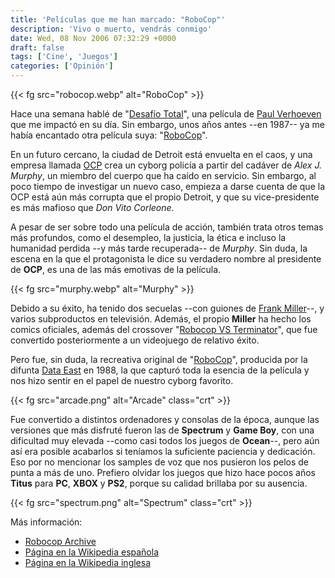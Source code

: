 ```yaml
---
title: 'Películas que me han marcado: "RoboCop"'
description: 'Vivo o muerto, vendrás conmigo'
date: Wed, 08 Nov 2006 07:32:29 +0000
draft: false
tags: ['Cine', 'Juegos']
categories: ['Opinión']
---
```


{{< fg src="robocop.webp" alt="RoboCop" >}}

Hace una semana hablé de "[Desafío Total](/peliculas-que-me-han-marcado-desafio-total/)", una película de [Paul Verhoeven](http://www.imdb.com/name/nm0000682/) que me impactó en su día. Sin embargo, unos años antes --en 1987-- ya me había encantado otra película suya: "[RoboCop](http://www.imdb.com/title/tt0093870/)".

En un futuro cercano, la ciudad de Detroit está envuelta en el caos, y una empresa llamada [OCP](http://en.wikipedia.org/wiki/Omni_Consumer_Products) crea un cyborg policía a partir del cadáver de _Alex J. Murphy_, un miembro del cuerpo que ha caído en servicio. Sin embargo, al poco tiempo de investigar un nuevo caso, empieza a darse cuenta de que la OCP está aún más corrupta que el propio Detroit, y que su vice-presidente es más mafioso que _Don Vito Corleone_.

A pesar de ser sobre todo una película de acción, también trata otros temas más profundos, como el desempleo, la justicia, la ética e incluso la humanidad perdida --y más tarde recuperada-- de _Murphy_. Sin duda, la escena en la que el protagonista le dice su verdadero nombre al presidente de **OCP**, es una de las más emotivas de la película.

{{< fg src="murphy.webp" alt="Murphy" >}}

Debido a su éxito, ha tenido dos secuelas --con guiones de [Frank Miller](http://en.wikipedia.org/wiki/Frank_Miller_%28comics%29)--, y varios subproductos en televisión. Además, el propio **Miller** ha hecho los comics oficiales, además del crossover "[Robocop VS Terminator](http://en.wikipedia.org/wiki/RoboCop_vs._The_Terminator)", que fue convertido posteriormente a un videojuego de relativo éxito.

Pero fue, sin duda, la recreativa original de "[RoboCop](http://en.wikipedia.org/wiki/RoboCop_%28video_game%29)", producida por la difunta [Data East](http://en.wikipedia.org/wiki/Data_East) en 1988, la que capturó toda la esencia de la película y nos hizo sentir en el papel de nuestro cyborg favorito.

{{< fg src="arcade.png" alt="Arcade" class="crt" >}}

Fue convertido a distintos ordenadores y consolas de la época, aunque las versiones que más disfruté fueron las de **Spectrum** y **Game Boy**, con una dificultad muy elevada --como casi todos los juegos de **Ocean**--, pero aún así era posible acabarlos si teníamos la suficiente paciencia y dedicación. Eso por no mencionar los samples de voz que nos pusieron los pelos de punta a más de uno. Prefiero olvidar los juegos que hizo hace pocos años **Titus** para **PC**, **XBOX** y **PS2**, porque su calidad brillaba por su ausencia.

{{< fg src="spectrum.png" alt="Spectrum" class="crt" >}}

Más información:

*   [Robocop Archive](http://www.robocoparchive.com/)
*   [Página en la Wikipedia española](http://es.wikipedia.org/wiki/RoboCop)
*   [Página en la Wikipedia inglesa](http://en.wikipedia.org/wiki/RoboCop)